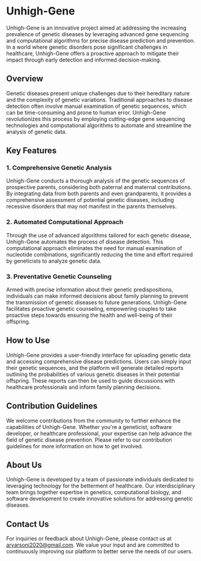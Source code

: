 # Unhigh-Gene

Unhigh-Gene is an innovative project aimed at addressing the increasing prevalence of genetic diseases by leveraging advanced gene sequencing and computational algorithms for precise disease prediction and prevention. In a world where genetic disorders pose significant challenges in healthcare, Unhigh-Gene offers a proactive approach to mitigate their impact through early detection and informed decision-making.

## Overview

Genetic diseases present unique challenges due to their hereditary nature and the complexity of genetic variations. Traditional approaches to disease detection often involve manual examination of genetic sequences, which can be time-consuming and prone to human error. Unhigh-Gene revolutionizes this process by employing cutting-edge gene sequencing technologies and computational algorithms to automate and streamline the analysis of genetic data.

## Key Features

### 1. Comprehensive Genetic Analysis

Unhigh-Gene conducts a thorough analysis of the genetic sequences of prospective parents, considering both paternal and maternal contributions. By integrating data from both parents and even grandparents, it provides a comprehensive assessment of potential genetic diseases, including recessive disorders that may not manifest in the parents themselves.

### 2. Automated Computational Approach

Through the use of advanced algorithms tailored for each genetic disease, Unhigh-Gene automates the process of disease detection. This computational approach eliminates the need for manual examination of nucleotide combinations, significantly reducing the time and effort required by geneticists to analyze genetic data.

### 3. Preventative Genetic Counseling

Armed with precise information about their genetic predispositions, individuals can make informed decisions about family planning to prevent the transmission of genetic diseases to future generations. Unhigh-Gene facilitates proactive genetic counseling, empowering couples to take proactive steps towards ensuring the health and well-being of their offspring.

## How to Use

Unhigh-Gene provides a user-friendly interface for uploading genetic data and accessing comprehensive disease predictions. Users can simply input their genetic sequences, and the platform will generate detailed reports outlining the probabilities of various genetic diseases in their potential offspring. These reports can then be used to guide discussions with healthcare professionals and inform family planning decisions.

## Contribution Guidelines

We welcome contributions from the community to further enhance the capabilities of Unhigh-Gene. Whether you're a geneticist, software developer, or healthcare professional, your expertise can help advance the field of genetic disease prevention. Please refer to our contribution guidelines for more information on how to get involved.

## About Us

Unhigh-Gene is developed by a team of passionate individuals dedicated to leveraging technology for the betterment of healthcare. Our interdisciplinary team brings together expertise in genetics, computational biology, and software development to create innovative solutions for addressing genetic diseases.

## Contact Us

For inquiries or feedback about Unhigh-Gene, please contact us at [aryarsoni2020@gmail.com](mailto:aryarsoni2020@gmail.com). We value your input and are committed to continuously improving our platform to better serve the needs of our users.

